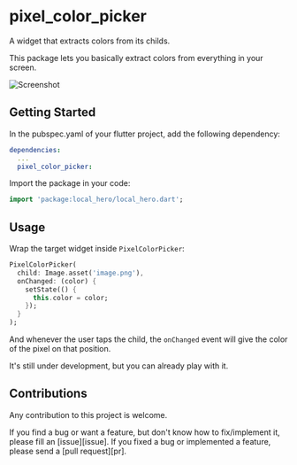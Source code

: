# pixel_color_picker

A widget that extracts colors from its childs.

This package lets you basically extract colors from everything in your screen.

![Screenshot][screenshot]

## Getting Started

In the pubspec.yaml of your flutter project, add the following dependency:

```yaml
dependencies:
  ...
  pixel_color_picker:
```

Import the package in your code:

```dart
import 'package:local_hero/local_hero.dart';
```

## Usage

Wrap the target widget inside `PixelColorPicker`:

```dart
PixelColorPicker(
  child: Image.asset('image.png'),
  onChanged: (color) {
    setState(() {
      this.color = color;
    });
  }
);
```

And whenever the user taps the child, the `onChanged` event will give the color of the pixel on that position.

It's still under development, but you can already play with it.

## Contributions

Any contribution to this project is welcome.

If you find a bug or want a feature, but don't know how to fix/implement it, please fill an [issue][issue].
If you fixed a bug or implemented a feature, please send a [pull request][pr].

<!--Links-->
[pub_badge]: https://img.shields.io/pub/v/pixel_color_picker.svg
[pub]: https://pub.dartlang.org/packages/pixel_color_picker
[issues]: https://github.com/e200/pixel_color_picker/issues
[pull_requests]: https://github.com/e200/pixel_color_picker/pulls
[screenshot]: https://raw.githubusercontent.com/e200/pixel_color_picker/master/packages/screenshots/screenshot.gif
